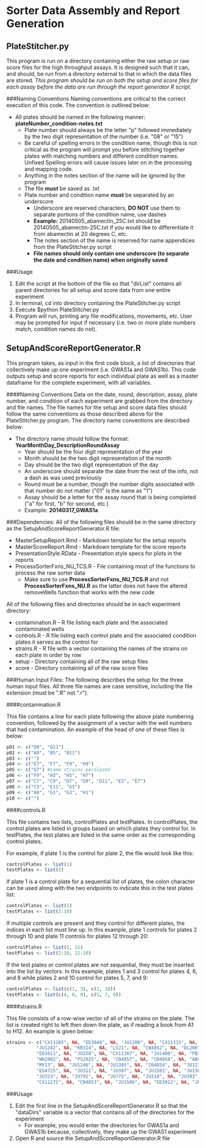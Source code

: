 Sorter Data Assembly and Report Generation
==========================================

PlateStitcher.py
----------------
This program is run on a directory containing either the raw setup or raw score files for the high throughput assays. It is designed such that it can, and should, be run from a directory external to that in which the data files are stored. *This program should be run on both the setup and score files for each assay before the data are run through the report generator R script.*

###Naming Conventions
Naming conventions are critical to the correct execution of this code. The convention is outlined below:

+ All plates should be named in the following manner: **plateNumber_condition-notes.txt**
	+ Plate number should always be the letter "p" followed immediately by the two digit representation of the number (i.e. "08" or "15")
	+ Be careful of spelling errors in the condition name, though this is not critical as the program will prompt you before stitching together plates with matching numbers and different condition names. Unfixed Spelling errors will cause issues later on in the processing and mapping code.
	+ Anything in the notes section of the name will be ignored by the program
	+ The file ***must*** be saved as .txt
	+ Plate number and condition name ***must*** be separated by an underscore
		+ Underscore are reserved characters, **DO NOT** use them to separate portions of the condition name, use dashes
		+ **Example:** 20140505_abamectin_25C.txt should be 20140505_abamectin-25C.txt if you would like to differentiate it from abamectin at 20 degrees C, etc.
		+ The notes section of the name is reserved for name appendices from the PlateStitcher.py script
		+ **File names should only contain one underscore (to separate the date and condition name) when originally saved**

###Usage
1. Edit the script at the bottom of the file so that "dirList" contains all parent directories for all setup and score data from one entire experiment
2. In terminal, cd into directory containing the PlateStitcher.py script
3. Execute $python PlateStitcher.py
4. Program will run, printing any file modifications, movements, etc. User may be prompted for input if necessary (i.e. two or more plate numbers match, condition names do not).


SetupAndScoreReportGenerator.R
------------------------------
This program takes, as input in the first code block, a list of directories that collectively make up one experiment (i.e. GWAS1a and GWAS1b). This code outputs setup and score reports for each individual plate as well as a master dataframe for the complete experiment, with all variables.

####Naming Conventions
Data on the date, round, description, assay, plate number, and condition of each experiment are grabbed from the directory and file names. The file names for the setup and score data files should follow the same conventions as those described above for the PlateStitcher.py program. The directory name conventions are described below:

+ The directory name should follow the format: **YearMonthDay_DescriptionRoundAssay**
	+ Year should be the four digit representation of the year
	+ Month should be the two digit representation of the month
	+ Day should be the two digit representation of the day
	+ An underscore should separate the date from the rest of the info, not a dash as was used previously
	+ Round must be a number, though the number digits associated with that number do not matter ("01" is the same as "1")
	+ Assay should be a letter for the assay round that is being completed ("a" for first, "b" for second, etc.)
	+ Example: **20140317_GWAS1a**

###Dependencies:
All of the following files should be in the same directory as the SetupAndScoreReportGenerator.R file:

+ MasterSetupReport.Rmd - Markdown template for the setup reports
+ MasterScoreReport.Rmd - Markdown template for the score reports
+ PresentationStyle.RData - Presentation style specs for plots in the reports
+ ProcessSorterFxns_NU_TCS.R - File containing most of the functions to process the raw sorter data
	+ Make sure to use **ProcessSorterFxns_NU_TCS.R** and not **ProcessSorterFxns_NU.R** as the latter does not have the altered removeWells function that works with the new code

All of the following files and directories should be in each experiment directory:

+ contamination.R - R file listing each plate and the associated contaminated wells
+ controls.R - R file listing each control plate and the associated condition plates it serves as the control for
+ strains.R - R file with a vector containing the names of the strains on each plate in order by row
+ setup - Directory containing all of the raw setup files
+ score - Directory containing all of the raw score files

###Human Input Files:
The following describes the setup for the three human input files. All three file names are case sensitive, including the file extension (must be ".R" not ".r").

####contamination.R

This file contains a line for each plate following the above plate numbering convention, followed by the assignment of a vector with the well numbers that had contamination. An example of the head of one of these files is below:

```r
p01 <- c("D9", "D11")
p02 <- c("A9", "B5", "B11")
p03 <- c("")
p04 <- c("E7", "F7", "F9", "H9")
p05 <- c("G7") #same strains paralyzed
p06 <- c("F9", "H3", "H5", "H7")
p07 <- c("C7", "C9", "D7", "D9", "D11", "E3", "E7")
p08 <- c("C3", "E11", "G5")
p09 <- c("A9", "G1", "G3", "H1")
p10 <- c("")
```

####controls.R

This file contains two lists, controlPlates and testPlates. In controlPlates, the control plates are listed in groups based on which plates they control for. In testPlates, the test plates are listed in the same order as the corresponding control plates.

For example, if plate 1 is the control for plate 2, the file would look like this:

```r
controlPlates <- list(1)
testPlates <- list(2)
```

If plate 1 is a control plate for a sequential list of plates, the colon character can be used along with the two endpoints to indicate this in the test plates list:

```r
controlPlates <- list(1)
testPlates <- list(2:10)
```

If multiple controls are present and they control for different plates, the indices in each list must line up. In this example, plate 1 controls for plates 2 through 10 and plate 11 controls for plates 12 through 20:

```r
controlPlates <- list(1, 11)
testPlates <- list(2:10, 12:20)
```

If the test plates or control plates are not sequential, they must be inserted into the list by vectors. In this example, plates 1 and 3 control for plates 4, 6, and 8 while plates 2 and 10 control for plates 5, 7, and 9:

```r
controlPlates <- list(c(1, 3), c(2, 10))
testPlates <- list(c(4, 6, 8), c(5, 7, 9))
```

####strains.R

This file consists of a row-wise vector of all of the strains on the plate. The list is created right to left then down the plate, as if reading a book from A1 to H12. An example is given below:

```r
strains <- c("CX11285", NA, "ED3048", NA, "JU1200", NA, "CX11315", NA, "JU1440", NA, "CX11314", NA,
           "JU1242", NA, "KR314", NA, "LSJ1", NA, "CB4852", NA, "DL200", NA, "CB4856", NA,
           "ED3011", NA, "JU258", NA, "CX11307", NA, "JU1400", NA, "PB306", NA, "ED3052", NA,
           "WN2002", NA, "PS2025", NA, "CB4857", NA, "CB4858", NA, "AB4", NA, "ED3017", NA,
           "MY23", NA, "JU1246", NA, "JU1395", NA, "CB4854", NA, "JU1213", NA, "EG4724", NA,
           "EG4725", NA, "JU311", NA, "JU397", NA, "JU1581", NA, "JU1568", NA, "MY1", NA,
           "JU323", NA, "JU792", NA, "JU775", NA, "JU310", NA, "JU393", NA, "JU847", NA,
           "CX11271", NA, "CB4853", NA, "JU1586", NA, "ED3012", NA, "JU440", NA, "CX11276", NA)
```

###Usage
1. Edit the first line in the SetupAndScoreReportGenerator.R so that the "dataDirs" variable is a vector that contains all of the directories for the experiment
	+ For example, you would enter the directories for GWAS1a and GWAS1b because, collectively, they make up the GWAS1 experiment
2. Open R and source the SetupAndScoreReportGenerator.R file











